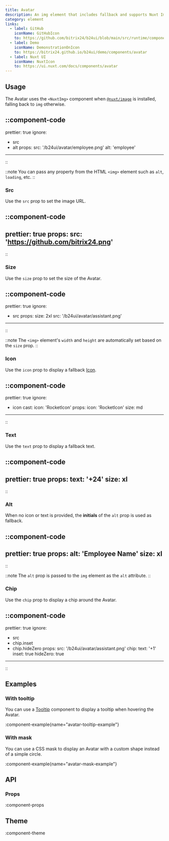 ```yaml
---
title: Avatar
description: An img element that includes fallback and supports Nuxt Image.
category: element
links:
  - label: GitHub
    iconName: GitHubIcon
    to: https://github.com/bitrix24/b24ui/blob/main/src/runtime/components/Avatar.vue
  - label: Demo
    iconName: DemonstrationOnIcon
    to: https://bitrix24.github.io/b24ui/demo/components/avatar
  - label: Nuxt UI
    iconName: NuxtIcon
    to: https://ui.nuxt.com/docs/components/avatar
---
```


## Usage

The Avatar uses the `<NuxtImg>` component when [`@nuxt/image`](https://github.com/nuxt/image) is installed, falling back to `img` otherwise.

::component-code
---
prettier: true
ignore:
  - src
  - alt
props:
  src: '/b24ui/avatar/employee.png'
  alt: 'employee'
---
::

::note
You can pass any property from the HTML `<img>` element such as `alt`, `loading`, etc.
::

### Src

Use the `src` prop to set the image URL.

::component-code
---
prettier: true
props:
  src: 'https://github.com/bitrix24.png'
---
::

### Size

Use the `size` prop to set the size of the Avatar.

::component-code
---
prettier: true
ignore:
  - src
props:
  size: 2xl
  src: '/b24ui/avatar/assistant.png'
---
::

::note
The `<img>` element's `width` and `height` are automatically set based on the `size` prop.
::

### Icon

Use the `icon` prop to display a fallback [Icon](https://bitrix24.github.io/b24icons/guide/icons.html).

::component-code
---
prettier: true
ignore:
  - icon
cast:
  icon: 'RocketIcon'
props:
  icon: 'RocketIcon'
  size: md
---
::

### Text

Use the `text` prop to display a fallback text.

::component-code
---
prettier: true
props:
  text: '+24'
  size: xl
---
::


### Alt

When no icon or text is provided, the **initials** of the `alt` prop is used as fallback.

::component-code
---
prettier: true
props:
  alt: 'Employee Name'
  size: xl
---
::

::note
The `alt` prop is passed to the `img` element as the `alt` attribute.
::

### Chip

Use the `chip` prop to display a chip around the Avatar.

::component-code
---
prettier: true
ignore:
  - src
  - chip.inset
  - chip.hideZero
props:
  src: '/b24ui/avatar/assistant.png'
  chip:
    text: '+1'
    inset: true
    hideZero: true
---
::

## Examples

### With tooltip

You can use a [Tooltip](/docs/components/tooltip/) component to display a tooltip when hovering the Avatar.

:component-example{name="avatar-tooltip-example"}

### With mask

You can use a CSS mask to display an Avatar with a custom shape instead of a simple circle.

:component-example{name="avatar-mask-example"}

## API

### Props

:component-props

## Theme

:component-theme
